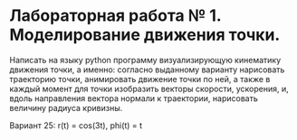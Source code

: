 # Лабораторная работа № 1. Моделирование движения точки.
Написать на языку python программу визуализирующую кинематику движения точки, а именно: согласно выданному варианту нарисовать траекторию точки, анимировать движение точки по ней, а также в каждый момент для точки изобразить векторы скорости, ускорения, и, вдоль направления вектора нормали к траектории, нарисовать величину радиуса кривизны.

Вариант 25: r(t) = cos(3t), phi(t) = t
